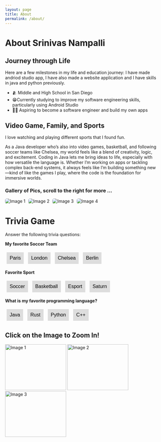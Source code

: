 ```yaml
---
layout: page
title: About
permalink: /about/
---
```



<h1>About Srinivas Nampalli</h1>


<h2>Journey through Life</h2>
<p>Here are a few milestones in my life and education journey: I have made andriod studio app, I have also made a website application and I have skills in java and python previously.</p>

<ul>
  <li>🫂 Middle and High School in San Diego</li>
  <li> 😁Currently studying to improve my software engineering skills, particularly using Android Studio</li>
  <li>🧑‍🚒 Aspiring to become a software engineer and build my own apps</li>
</ul>

<h2>Video Game, Family, and Sports</h2>
<p>I love watching and playing different sports that I found fun.</p>

<p>As a Java developer who’s also into video games, basketball, and following soccer teams like Chelsea, my world feels like a blend of creativity, logic, and excitement. Coding in Java lets me bring ideas to life, especially with how versatile the language is. Whether I’m working on apps or tackling complex back-end systems, it always feels like I’m building something new—kind of like the games I play, where the code is the foundation for immersive worlds.</p>


<h3>Gallery of Pics, scroll to the right for more ...</h3>
<div class="image-gallery">
  <img src="{{site.baseurl}}/images/skysports-mason-mount-graphic_5369617.jpg" alt="Image 1" />
  <img src="{{site.baseurl}}/images/Fortnite1.jpg" alt="Image 2" />
  <img src="{{site.baseurl}}/images/apex.jpg" alt="Image 3" />
  <img src="{{site.baseurl}}/images/basket.jpg" alt="Image 4" />
</div>


<div id="grid_container" class="grid-container">
  <!-- Flags and descriptions populated by JavaScript -->
</div>

<script>
var container = document.getElementById("grid_container");
var living_in_the_world = [
  
  {"flag": "https://upload.wikimedia.org/wikipedia/en/thumb/3/36/Prancing_horse.svg/1024px-Prancing_horse.svg.png", "greeting": "Favorite Racing Team", "description": "England - 2 years"},
];

for (const location of living_in_the_world) {
  var gridItem = document.createElement("div");
  gridItem.className = "grid-item";
  
  var img = document.createElement("img");
  img.src = location.flag;
  img.alt = location.flag + " Flag";
  
  var description = document.createElement("p");
  description.textContent = location.description;
  
  var greeting = document.createElement("p");
  greeting.textContent = location.greeting;
  
  gridItem.appendChild(img);
  gridItem.appendChild(description);
  gridItem.appendChild(greeting);
  
  container.appendChild(gridItem);
}
</script>

<style>
.grid-container {
  display: grid;
  grid-template-columns: repeat(auto-fill, minmax(150px, 1fr));
  gap: 10px;
}

.grid-item {
  text-align: center;
}

.grid-item img {
  width: 100%;
  height: 100px;
  object-fit: contain;
}

.grid-item p {
  margin: 5px 0;
}

.image-gallery {
  display: flex;
  flex-wrap: nowrap;
  overflow-x: auto;
  gap: 10px;
}

.image-gallery img {
  max-height: 150px;
  object-fit: cover;
  border-radius: 5px;
}
</style>

<h1>Trivia Game</h1>
<p>Answer the following trivia questions:</p>

<!-- Trivia Question 1 -->
<div id="question1">
    <p><strong>My favorite Soccer Team</strong></p>
    <button class="option" onclick="checkAnswer(this, 'Chelsea', 'question1')">Paris</button>
    <button class="option" onclick="checkAnswer(this, 'Chelsea', 'question1')">London</button>
    <button class="option" onclick="checkAnswer(this, 'Chelsea', 'question1')">Chelsea</button>
    <button class="option" onclick="checkAnswer(this, 'Chelsea', 'question1')">Berlin</button>
</div>

<!-- Trivia Question 2 -->
<div id="question2">
    <p><strong>Favorite Sport</strong></p>
    <button class="option" onclick="checkAnswer(this, 'Soccer', 'question2')">Soccer</button>
    <button class="option" onclick="checkAnswer(this, 'Soccer', 'question2')">Basketball</button>
    <button class="option" onclick="checkAnswer(this, 'Soccer', 'question2')">Esport</button>
    <button class="option" onclick="checkAnswer(this, 'Soccer', 'question2')">Saturn</button>
</div>

<!-- Trivia Question 3 -->
<div id="question3">
    <p><strong>What is my favorite programming language?</strong></p>
    <button class="option" onclick="checkAnswer(this, 'Java', 'question3')">Java</button>
    <button class="option" onclick="checkAnswer(this, 'Java', 'question3')">Rust</button>
    <button class="option" onclick="checkAnswer(this, 'Java', 'question3')">Python</button>
    <button class="option" onclick="checkAnswer(this, 'Java', 'question3')">C++</button>
</div>

<script>
    function checkAnswer(button, correctAnswer, questionId) {
        var allOptions = document.querySelectorAll("#" + questionId + " .option");
        var userAnswer = button.innerHTML;
        
        allOptions.forEach(function(option) {
            option.disabled = true;  // Disable all options after a selection
            if (option.innerHTML === correctAnswer) {
                option.style.backgroundColor = 'green';  // Correct answer turns green
            } else {
                option.style.backgroundColor = 'red';  // Incorrect answers turn red
            }
        });

        // Add feedback for the selected answer
        if (userAnswer === correctAnswer) {
            button.innerHTML += " ✔️ Correct!";
        } else {
            button.innerHTML += " ❌ Incorrect!";
        }
    }
</script>

<style>
    .option {
        background-color: #ddd;
        padding: 10px;
        margin: 5px;
        border: none;
        cursor: pointer;
        font-size: 16px;
    }
    
    .option:disabled {
        cursor: not-allowed;
    }
</style>
<h2>Click on the Image to Zoom In!</h2>
<div class="gallery">
    <img id="img1" src="https://github.com/user-attachments/assets/e750d0c7-fd9e-4ca7-8275-dc7b8d422466" alt="Image 1" width="200px" height="150px" onclick="zoomImage('img1')">
    <img id="img2" src="https://github.com/user-attachments/assets/fd277431-8fed-4024-b859-0c749c075867" alt="Image 2" width="200px" height="150px" onclick="zoomImage('img2')">
    <img id="img3" src="https://github.com/user-attachments/assets/336ce699-4a41-4c3a-8be5-9b294d3aa0ca" alt="Image 3" width="200px" height="150px" onclick="zoomImage('img3')">
</div>

<style>
    .gallery img {
        transition: transform 0.3s ease;
        cursor: pointer;
    }
    
    .zoomed {
        transform: scale(1.5);
    }
</style>

<script>
    function zoomImage(imageId) {
        var imgElement = document.getElementById(imageId);
        imgElement.classList.toggle('zoomed');
    }
</script>

